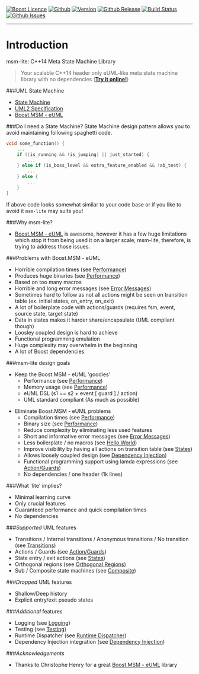 <a href="http://www.boost.org/LICENSE_1_0.txt" target="_blank">![Boost Licence](http://img.shields.io/badge/license-boost-blue.svg)</a>
<a href="https://github.com/krzysztof-jusiak/msm-lite" target="_blank">![Github](https://img.shields.io/badge/msm_lite-github-blue.svg)</a>
<a href="https://github.com/krzysztof-jusiak/msm-lite/releases" target="_blank">![Version](https://badge.fury.io/gh/krzysztof-jusiak%2Fmsm-lite.svg)</a>
<a href="https://github.com/krzysztof-jusiak/msm-lite/releases/latest" target="_blank">![Github Release](http://img.shields.io/github/release/krzysztof-jusiak/msm-lite.svg)</a>
<a href="https://travis-ci.org/krzysztof-jusiak/msm-lite" target="_blank">![Build Status](https://img.shields.io/travis/krzysztof-jusiak/msm-lite/cpp14.svg?label=linux/osx)</a>
<a href="http://github.com/krzysztof-jusiak/msm-lite/issues" target="_blank">![Github Issues](https://img.shields.io/github/issues/krzysztof-jusiak/msm-lite.svg)</a>

---------------------------------------

Introduction
============

msm-lite: C++14 Meta State Machine Library

> Your scalable C++14 header only eUML-like meta state machine library with no dependencies ([__Try it online!__](http://boost-experimental.github.io/msm-lite/examples/index.html#hello-world))

###UML State Machine

* [State Machine](https://en.wikipedia.org/wiki/UML_state_machine)
* [UML2 Specification](http://www.omg.org/spec/UML/2.5)
* [Boost.MSM - eUML](http://www.boost.org/doc/libs/1_60_0/libs/msm/doc/HTML/ch03s04.html)

###Do I need a State Machine?
State Machine design pattern allows you to avoid maintaining following spaghetti code.

```cpp
void some_function() {
    ...
    if ((is_running && !is_jumping) || just_started) {
        ...
    } else if (is_boss_level && extra_feature_enabled && !ab_test) {
        ...
    } else {
        ...
    }
}
```

If above code looks somewhat similar to your code base or if you like
to avoid it `msm-lite` may suits you!

###Why msm-lite?

* [Boost.MSM - eUML](http://www.boost.org/doc/libs/1_60_0/libs/msm/doc/HTML/ch03s04.html) is awesome, however it has a few huge limitations which stop it from being used it on a larger scale;
  msm-lite, therefore, is trying to address those issues.

###Problems with Boost.MSM - eUML

* Horrible compilation times (see [Performance](overview.md#performance))
* Produces huge binaries (see [Performance](overview.md#performance))
* Based on too many macros
* Horrible and long error messages (see [Error Messages](overview.md#error-messages))
* Sometimes hard to follow as not all actions might be seen on transition table (ex. initial states, on\_entry, on\_exit)
* A lot of boilerplate code with actions/guards (requires fsm, event, source state, target state)
* Data in states makes it harder share/encapsulate (UML compliant though)
* Loosley coupled design is hard to achieve
* Functional programming emulation
* Huge complexity may overwhelm in the beginning
* A lot of Boost dependencies

###msm-lite design goals

* Keep the Boost.MSM - eUML 'goodies'
    * Performance (see [Performance](overview.md#performance))
    * Memory usage (see [Performance](overview.md#performance))
    * eUML DSL (s1 == s2 + event [ guard ] / action)
    * UML standard compliant (As much as possible)

>

* Eliminate Boost.MSM - eUML problems
    * Compilation times (see [Performance](overview.md#performance))
    * Binary size (see [Performance](overview.md#performance))
    * Reduce complexity by eliminating less used features
    * Short and informative error messages (see [Error Messages](overview.md#error-messages))
    * Less boilerplate / no macros (see [Hello World](examples.md#hello-world))
    * Improve visibility by having all actions on transition table (see [States](examples.md#states))
	* Allows loosely coupled design (see [Dependency Injection](examples.md#dependency-injection))
    * Functional programming support using lamda expressions (see [Action/Guards](examples.md#action-guards))
    * No dependencies / one header (1k lines)

###What 'lite' implies?

* Minimal learning curve
* Only crucial features
* Guaranteed performance and quick compilation times
* No dependencies

###*Supported* UML features

* Transitions / Internal transitions / Anonymous transitions / No transition (see [Transitions](examples.md#transitions))
* Actions / Guards (see [Action/Guards](examples.md#action-guards))
* State entry / exit actions (see [States](examples.md#states))
* Orthogonal regions (see [Orthogonal Regions](examples.md#orthogonal-regions))
* Sub / Composite state machines (see [Composite](examples.md#composite))

###*Dropped* UML features

* Shallow/Deep history
* Explicit entry/exit pseudo states

###*Additional* features

* Logging (see [Logging](examples.md#logging))
* Testing (see [Testing](examples.md#testing))
* Runtime Dispatcher (see [Runtime Dispatcher](examples.md#runtime-dispatcher))
* Dependency Injection integration (see [Dependency Injection](examples.md#dependency-injection))

###*Acknowledgements*
* Thanks to Christophe Henry for a great [Boost.MSM - eUML](http://www.boost.org/doc/libs/1_60_0/libs/msm/doc/HTML/ch03s04.html) library
